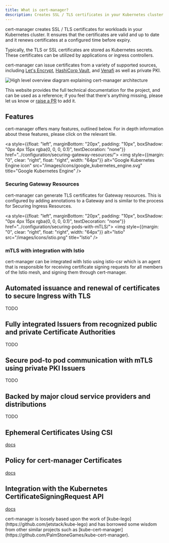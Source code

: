 ```yaml
---
title: What is cert-manager?
description: Creates SSL / TLS certificates in your Kubernetes cluster and automatically renews them before they expire.
---
```


cert-manager creates SSL / TLS certificates for workloads in your Kubernetes cluster.
It ensures that the certificates are valid and up to date
and it renews certificates at a configured time before expiry.

Typically, the TLS or SSL certificates are stored as Kubernetes secrets.
These certificates can be utilized by applications or ingress controllers.

cert-manager can issue certificates from a variety of supported sources, including
[Let's Encrypt](https://letsencrypt.org), [HashiCorp Vault](https://www.vaultproject.io),
and [Venafi](https://www.venafi.com/) as well as private PKI.

![High level overview diagram explaining cert-manager architecture](/images/high-level-overview.svg)

This website provides the full technical documentation for the project, and can be
used as a reference; if you feel that there's anything missing, please let us know
or [raise a PR](https://github.com/cert-manager/website/pulls) to add it.


## Features

cert-manager offers many features, outlined below.
For in depth information about these features, please click on the relevant tile.

<a style={{float: "left", marginBottom: "20px", padding: "10px", boxShadow: "0px 4px 15px rgba(0, 0, 0, 0.1)", textDecoration: "none"}}
    href="../configuration/securing-gateway-resources/">
        <img style={{margin: "0", clear: "right", float: "right", width: "64px"}}
            alt="Google Kubernetes Engine icon" src="/images/icons/google_kubernetes_engine.svg"
            title="Google Kubernetes Engine" />
### Securing Gateway Resources

cert-manager can generate TLS certificates for Gateway resources.
This is configured by adding annotations to a Gateway and is similar to the process for Securing Ingress Resources.
</a>

<a style={{float: "left", marginBottom: "20px", padding: "10px", boxShadow: "0px 4px 15px rgba(0, 0, 0, 0.1)", textDecoration: "none"}}
    href="../configuration/securing-pods-with-mTLS/">
        <img style={{margin: "0", clear: "right", float: "right", width: "64px"}}
            alt="Istio" src="/images/icons/istio.png"
            title="Istio" />
### mTLS with integration with Istio

cert-manager can be integrated with Istio using
istio-csr which is an
agent that is responsible for receiving certificate signing requests for all
members of the Istio mesh, and signing them through cert-manager.
</a>

## Automated issuance and renewal of certificates to secure Ingress with TLS

TODO

## Fully integrated Issuers from recognized public and private Certificate Authorities

TODO

## Secure pod-to pod communication with mTLS using private PKI Issuers

TODO

## Backed by major cloud service providers and distributions

TODO

## Ephemeral Certificates Using CSI

[docs](/docs/configuration/empheral-certificates-using-csi.md)

## Policy for cert-manager Certificates

[docs](/docs/configuration/approver-policy.md)

## Integration with the Kubernetes CertificateSigningRequest API

[docs](/docs/features/kube-csr.md)


<footnote>
cert-manager is loosely based upon the work of
[kube-lego](https://github.com/jetstack/kube-lego) and has borrowed some
wisdom from other similar projects such as
[kube-cert-manager](https://github.com/PalmStoneGames/kube-cert-manager).
</footnote>
